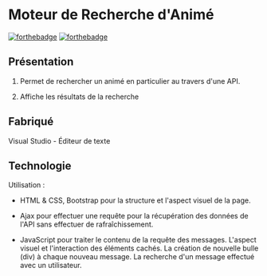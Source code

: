 # Moteur de Recherche d'Animé

[![forthebadge](http://forthebadge.com/images/badges/built-with-love.svg)](https://github.com/Hikyy)  [![forthebadge](http://forthebadge.com/images/badges/powered-by-electricity.svg)](https://linkedin.com/in/rayane-mabrouki/)

## Présentation

1. Permet de rechercher un animé en particulier au travers d'une API.

2. Affiche les résultats de la recherche


## Fabriqué

Visual Studio - Éditeur de texte


## Technologie

Utilisation :
- HTML & CSS, Bootstrap pour la structure et l'aspect visuel de la page.

- Ajax pour effectuer une requête pour la récupération des données de l'API sans effectuer de rafraîchissement.

- JavaScript pour traiter le contenu de la requête des messages. L'aspect visuel et l'interaction des éléments cachés. La création de nouvelle bulle (div) à chaque nouveau message. La recherche d'un message effectué avec un utilisateur.
